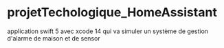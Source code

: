 # projetTechologique_HomeAssistant
application swift 5 avec xcode 14 qui va simuler un système de gestion d'alarme de maison et de sensor
